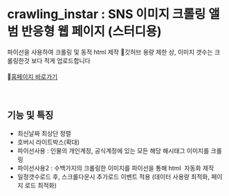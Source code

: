 # crawling_instar : SNS 이미지 크롤링 앨범 반응형 웹 페이지 (스터디용)
파이선을 사용하여 크롤링 및 동적 html 제작
🔸깃허브 용량 제한 상, 이미지 갯수는 크롤링한것 보다 적게 업로드합니다
<br><br>
📌[홈페이지 바로가기](https://fold6.github.io/Lipparrot_redesign-landing/)<br>
<br>
<br>

## 기능 및 특징
- 최신날짜 최상단 정렬
- 호버시 라이트박스(확대)
- 파이선사용 : 인물의 개인계정, 공식계정에 있는 모든 해당 해시태그 이미지를 크롤링
- 파이선사용2 : 수백가지의 크롤링한 이미지를 파이선을 통해 html <img> 자동화 제작
- 일정갯수로드 후, 스크롤다운시 추가로드 이벤트 적용 (데이터 사용량 최적화, 페이지 로드 최적화)


